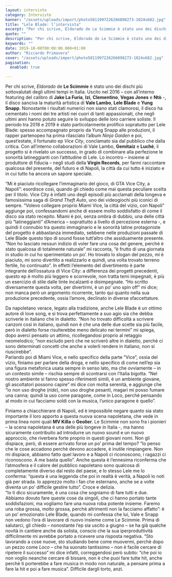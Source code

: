 ```yaml
---
layout: interviste
category: Interviste
banner: "/assets/uploads/import/photo5811997226266898273-1024x682.jpg"
title: "Lele Blade: l’intervista"
excerpt: "Per chi scrive, Eldorado de Le Scimmie è stato uno dei dischi più sottovalutati degli ultimi tempi in Italia. Uscito nel 2016 – con all’interno featuring del calibro di Jake La Furia, Izi, Clementino, Vegas Jones e Ntò -, il disco sanciva la maturità artistica di Vale Lambo, Lele Blade e Yung Snapp. Nonostante i…"
quote: ""
description: "Per chi scrive, Eldorado de Le Scimmie è stato uno dei dischi più sottovalutati degli ultimi tempi in Italia. Uscito nel 2016 – con all’interno featuring del calibro di Jake La Furia, Izi, Clementino, Vegas Jones e Ntò -, il disco sanciva la maturità artistica di Vale Lambo, Lele Blade e Yung Snapp. Nonostante i…"
keywords: ""
date: 2019-10-08T00:00:00.000+01:00
author: "Riccardo Primavera"
cover: "/assets/uploads/import/photo5811997226266898273-1024x682.jpg"
pagination:
  enabled: true

---
```


Per chi scrive, _Eldorado_ de **Le Scimmie** è stato uno dei dischi più sottovalutati degli ultimi tempi in Italia. Uscito nel 2016 – con all’interno featuring del calibro di **Jake La Furia**, **Izi**, **Clementino**, **Vegas Jones** e **Ntò** \-, il disco sanciva la maturità artistica di **Vale Lambo**, **Lele Blade** e **Yung** **Snapp**. Nonostante i risultati numerici non siano stati clamorosi, il disco ha cementato i nomi dei tre artisti nei cuori di tanti appassionati, che negli ultimi anni hanno potuto seguire lo sviluppo delle loro carriere soliste. Il periodo tra 2018 e 2019 è stato particolarmente prolifico sopratutto per Lele Blade: spesso accompagnato proprio da Yung Snapp alle produzioni, il rapper partenopeo ha prima rilasciato l’album _Ninja Gaiden_ e poi, quest’estate, il fortunato ep _Vice City_, conclamato sia dal pubblico che dalla critica. Con all’interno collaborazioni di Vale Lambo, **Gemitaiz** e **Luchè**, il progetto si è rivelato un successo, in grado di combinare alla perfezione le sonorità latineggianti con l’attitudine di Lele. Lo incontro – insieme al produttore di fiducia – negli studi della **Virgin Records**, per farmi raccontare qualcosa del presente, del futuro e di Napoli, la città da cui tutto è iniziato e in cui tutto ha ancora un sapore speciale.

“Mi è piaciuto ricollegare l’immaginario del gioco, di GTA Vice City, a Napoli”: esordisce così, quando gli chiedo come mai questa peculiare scelta per il titolo. Vice City è infatti uno degli episodi più acclamati della longeva e famosissima saga di _Grand Theft Auto_, uno dei videogiochi più iconici di sempre. “Volevo collegare proprio Miami Vice, la città del vizio, con Napoli” aggiunge poi, confessandomi anche di essere molto soddisfatto di come il disco sia stato recepito. Miami è poi, senza ombra di dubbio, una delle città più “latineggianti” d’America – soprattutto a livello di percezione esterna -, e quindi il connubio tra questo immaginario e le sonorità latine protagoniste del progetto è abbastanza immediato, sebbene nelle produzioni passate di Lele Blade questo tipo di sound fosse tutt’altro che assiduamente presente. “Non ho lasciato nessun indizio di voler fare una cosa del genere, perchè è stato qualcosa di totalmente naturale” mi racconta, “è frutto di una giornata in studio in cui ho sperimentato un po’. Ho trovato lo slogan del pezzo, mi è piaciuto, mi sono divertito a realizzarlo e quindi, una volta trovato terreno fertile, ho continuato”. In effetti l’elemento del divertimento è parte integrante dell’ossatura di Vice City: a differenza dei progetti precedenti, questo ep è molto più leggero e scorrevole, non tratta temi impegnati, è più un esercizio di stile dalle tinte incalzanti e disimpegnate. “Ho scritto diversamente questa volta, per divertirmi, è un po’ uno spin off” mi dice; non manca però un argomento ricorrente, tanto qui quanto nella sua produzione precedente, ossia l’amore, declinato in diverse sfaccettature.

Da napoletano verace, legato alla tradizione, anche Lele Blade è un ottimo autore di love song, e si trova perfettamente a suo agio sia che debba scriverle in italiano che in dialetto. “Non ho trovato difficoltà a scrivere canzoni così in italiano, quindi non è che una delle due scelte sia più facile, però in dialetto forse risulterebbe meno delicato nei termini” mi spiega, dopo averci pensato un attimo, ricollegandosi proprio al retaggio neomelodico; “non escludo però che ne scriverò altre in dialetto, perchè ci sono determinati concetti che anche a volerli rendere in italiano, non si riuscirebbe”.  
Parlando poi di Miami Vice, e nello specifico della parte “Vice”, ossia del vizio, finiamo per parlare della droga, e nello specifico di come nell’ep sia una figura metaforica usata sempre in senso lato, ma che ovviamente – in un contesto simile – rischia sempre di scontrarsi con l’Italia bigotta. “Nel nostro ambiente si fanno spesso riferimenti simili, è un ambiente giovane, gli ascoltatori possono capire” mi dice con molta serenità, e aggiunge che “io non uso droghe (_ride_), non uso droghe pesanti, magari mi posso fumare una canna; quindi la uso come paragone, come in Loco, perchè pensando al modo in cui facciamo soldi con la musica, l’unico paragone è quello”.

Finiamo a chiacchierare di Napoli, ed è impossibile negare quanto sia stato importante il loro apporto a questa nuova scena napoletana, che vede in prima linea nomi quali **MV Killa** o **Geolier**. Le Scimmie non sono fra i pionieri – la scena napoletana è una delle più longeve in Italia -, ma hanno sicuramente contribuito ad introdurre un nuovo sound e un nuovo approccio, che riverbera forte proprio in questi giovani nomi. Non gli dispiace, però, di essere arrivato forse un po’ prima del tempo? “Io penso che le cose accadono perchè devono accadere, è inutile rimpiangere. Non mi dispiace, abbiamo fatto quel lavoro e a Napoli ci riconoscono, i ragazzi ci riconoscono. A me basta quello”. Anche questa è l’ennesima riconferma che l’atmosfera e il calore del pubblico napoletano sono qualcosa di completamente diverso dal resto del paese, e lo stesso Lele me lo conferma: “questa è una leggenda che poi in realtà è verità, a Napoli lo noti già per strada. Io apprezzo molto i fan che esternano, anche se a volte diventa un po’ difficile gestire tutto”. Croce e delizia.  
“Io ti dico sicuramente, è una cosa che sogniamo di fare tutti e due. Abbiamo dovuto fare queste cose da singoli, che ci hanno portato tante soddisfazioni, ma vogliamo fare una nuova roba potente insieme. Faremo una roba grossa, molto grossa, perchè altrimenti non la facciamo affatto”: è un po’ emozionato Lele Blade, quando mi confessa che lui, Vale e Snapp non vedono l’ora di lavorare di nuovo insieme come Le Scimmie. Prima di salutarci, gli chiedo – nonostante l’ep sia uscito a giugno – se ha già qualche novità in cantiere anche da solista, conscio che la sua iperproduttività difficilmente mi avrebbe portato a ricevere una risposta negativa. “Sto lavorando a cose nuove, sto studiando bene come muovermi, perchè dopo un pezzo come _Loco_ – che ha suonato tantissimo – non è facile cercare di ripetere il successo” mi dice infatti, correggendosi però subito: “che poi io non voglio neanche cercare di bissare, non è che puoi fare tutte hit, anche perchè ti porterebbe a fare musica in modo non naturale, a pensare prima a fare la hit e poi a fare musica”. Difficile dargli torto, anzi.